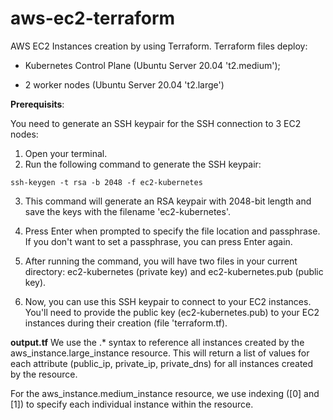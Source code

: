 # aws-ec2-terraform
AWS EC2 Instances creation by using Terraform. Terraform files deploy:

- Kubernetes Control Plane (Ubuntu Server 20.04 't2.medium'); 

- 2 worker nodes (Ubuntu Server 20.04 't2.large')


**Prerequisits**:

You need to generate an SSH keypair for the SSH connection to 3 EC2 nodes:

1. Open your terminal.
2. Run the following command to generate the SSH keypair:

```
ssh-keygen -t rsa -b 2048 -f ec2-kubernetes
```
3. This command will generate an RSA keypair with 2048-bit length and save the keys with the filename 'ec2-kubernetes'.

4. Press Enter when prompted to specify the file location and passphrase. If you don't want to set a passphrase, you can press Enter again.

5. After running the command, you will have two files in your current directory: ec2-kubernetes (private key) and ec2-kubernetes.pub (public key).

6. Now, you can use this SSH keypair to connect to your EC2 instances. You'll need to provide the public key (ec2-kubernetes.pub) to your EC2 instances during their creation (file 'terraform.tf).

**output.tf**
We use the .* syntax to reference all instances created by the aws_instance.large_instance resource. This will return a list of values for each attribute (public_ip, private_ip, private_dns) for all instances created by the resource.

For the aws_instance.medium_instance resource, we use indexing ([0] and [1]) to specify each individual instance within the resource.
